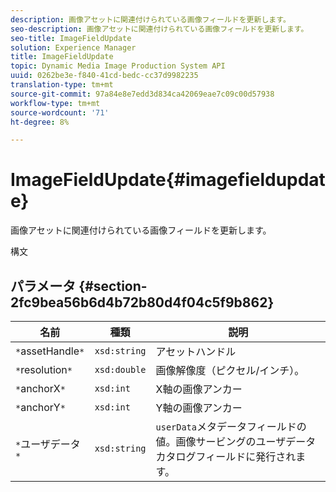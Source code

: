 ```yaml
---
description: 画像アセットに関連付けられている画像フィールドを更新します。
seo-description: 画像アセットに関連付けられている画像フィールドを更新します。
seo-title: ImageFieldUpdate
solution: Experience Manager
title: ImageFieldUpdate
topic: Dynamic Media Image Production System API
uuid: 0262be3e-f840-41cd-bedc-cc37d9982235
translation-type: tm+mt
source-git-commit: 97a84e8e7edd3d834ca42069eae7c09c00d57938
workflow-type: tm+mt
source-wordcount: '71'
ht-degree: 8%

---
```



# ImageFieldUpdate{#imagefieldupdate}

画像アセットに関連付けられている画像フィールドを更新します。

構文

## パラメータ {#section-2fc9bea56b6d4b72b80d4f04c5f9b862}

| 名前 | 種類 | 説明 |
|---|---|---|
| `*`assetHandle`*` | `xsd:string` | アセットハンドル |
| `*`resolution`*` | `xsd:double` | 画像解像度（ピクセル/インチ）。 |
| `*`anchorX`*` | `xsd:int` | X軸の画像アンカー |
| `*`anchorY`*` | `xsd:int` | Y軸の画像アンカー |
| `*`ユーザデータ`*` | `xsd:string` | `userData`メタデータフィールドの値。画像サービングのユーザデータカタログフィールドに発行されます。 |

